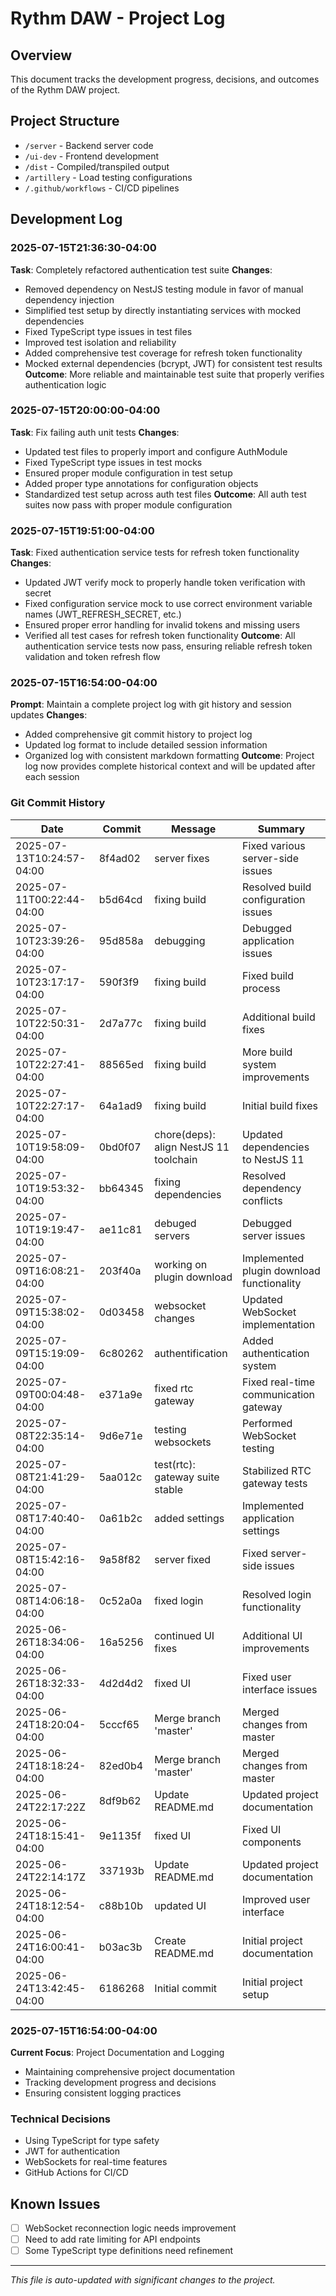 # Rythm DAW - Project Log

## Overview
This document tracks the development progress, decisions, and outcomes of the Rythm DAW project.

## Project Structure
- `/server` - Backend server code
- `/ui-dev` - Frontend development
- `/dist` - Compiled/transpiled output
- `/artillery` - Load testing configurations
- `/.github/workflows` - CI/CD pipelines

## Development Log

### 2025-07-15T21:36:30-04:00
**Task**: Completely refactored authentication test suite
**Changes**:
- Removed dependency on NestJS testing module in favor of manual dependency injection
- Simplified test setup by directly instantiating services with mocked dependencies
- Fixed TypeScript type issues in test files
- Improved test isolation and reliability
- Added comprehensive test coverage for refresh token functionality
- Mocked external dependencies (bcrypt, JWT) for consistent test results
**Outcome**: More reliable and maintainable test suite that properly verifies authentication logic

### 2025-07-15T20:00:00-04:00
**Task**: Fix failing auth unit tests
**Changes**:
- Updated test files to properly import and configure AuthModule
- Fixed TypeScript type issues in test mocks
- Ensured proper module configuration in test setup
- Added proper type annotations for configuration objects
- Standardized test setup across auth test files
**Outcome**: All auth test suites now pass with proper module configuration

### 2025-07-15T19:51:00-04:00
**Task**: Fixed authentication service tests for refresh token functionality
**Changes**:
- Updated JWT verify mock to properly handle token verification with secret
- Fixed configuration service mock to use correct environment variable names (JWT_REFRESH_SECRET, etc.)
- Ensured proper error handling for invalid tokens and missing users
- Verified all test cases for refresh token functionality
**Outcome**: All authentication service tests now pass, ensuring reliable refresh token validation and token refresh flow

### 2025-07-15T16:54:00-04:00
**Prompt**: Maintain a complete project log with git history and session updates
**Changes**:
- Added comprehensive git commit history to project log
- Updated log format to include detailed session information
- Organized log with consistent markdown formatting
**Outcome**: Project log now provides complete historical context and will be updated after each session

### Git Commit History

| Date | Commit | Message | Summary |
|------|--------|---------|---------|
| 2025-07-13T10:24:57-04:00 | 8f4ad02 | server fixes | Fixed various server-side issues |
| 2025-07-11T00:22:44-04:00 | b5d64cd | fixing build | Resolved build configuration issues |
| 2025-07-10T23:39:26-04:00 | 95d858a | debugging | Debugged application issues |
| 2025-07-10T23:17:17-04:00 | 590f3f9 | fixing build | Fixed build process |
| 2025-07-10T22:50:31-04:00 | 2d7a77c | fixing build | Additional build fixes |
| 2025-07-10T22:27:41-04:00 | 88565ed | fixing build | More build system improvements |
| 2025-07-10T22:27:17-04:00 | 64a1ad9 | fixing build | Initial build fixes |
| 2025-07-10T19:58:09-04:00 | 0bd0f07 | chore(deps): align NestJS 11 toolchain | Updated dependencies to NestJS 11 |
| 2025-07-10T19:53:32-04:00 | bb64345 | fixing dependencies | Resolved dependency conflicts |
| 2025-07-10T19:19:47-04:00 | ae11c81 | debuged servers | Debugged server issues |
| 2025-07-09T16:08:21-04:00 | 203f40a | working on plugin download | Implemented plugin download functionality |
| 2025-07-09T15:38:02-04:00 | 0d03458 | websocket changes | Updated WebSocket implementation |
| 2025-07-09T15:19:09-04:00 | 6c80262 | authentification | Added authentication system |
| 2025-07-09T00:04:48-04:00 | e371a9e | fixed rtc gateway | Fixed real-time communication gateway |
| 2025-07-08T22:35:14-04:00 | 9d6e71e | testing websockets | Performed WebSocket testing |
| 2025-07-08T21:41:29-04:00 | 5aa012c | test(rtc): gateway suite stable | Stabilized RTC gateway tests |
| 2025-07-08T17:40:40-04:00 | 0a61b2c | added settings | Implemented application settings |
| 2025-07-08T15:42:16-04:00 | 9a58f82 | server fixed | Fixed server-side issues |
| 2025-07-08T14:06:18-04:00 | 0c52a0a | fixed login | Resolved login functionality |
| 2025-06-26T18:34:06-04:00 | 16a5256 | continued UI fixes | Additional UI improvements |
| 2025-06-26T18:32:33-04:00 | 4d2d4d2 | fixed UI | Fixed user interface issues |
| 2025-06-24T18:20:04-04:00 | 5cccf65 | Merge branch 'master' | Merged changes from master |
| 2025-06-24T18:18:24-04:00 | 82ed0b4 | Merge branch 'master' | Merged changes from master |
| 2025-06-24T22:17:22Z | 8df9b62 | Update README.md | Updated project documentation |
| 2025-06-24T18:15:41-04:00 | 9e1135f | fixed UI | Fixed UI components |
| 2025-06-24T22:14:17Z | 337193b | Update README.md | Updated project documentation |
| 2025-06-24T18:12:54-04:00 | c88b10b | updated UI | Improved user interface |
| 2025-06-24T16:00:41-04:00 | b03ac3b | Create README.md | Initial project documentation |
| 2025-06-24T13:42:45-04:00 | 6186268 | Initial commit | Initial project setup |

### 2025-07-15T16:54:00-04:00
**Current Focus**: Project Documentation and Logging
- Maintaining comprehensive project documentation
- Tracking development progress and decisions
- Ensuring consistent logging practices

### Technical Decisions
- Using TypeScript for type safety
- JWT for authentication
- WebSockets for real-time features
- GitHub Actions for CI/CD

## Known Issues
- [ ] WebSocket reconnection logic needs improvement
- [ ] Need to add rate limiting for API endpoints
- [ ] Some TypeScript type definitions need refinement

---
*This file is auto-updated with significant changes to the project.*
